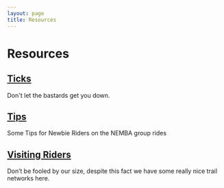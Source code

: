 ```yaml
---
layout: page
title: Resources
---
```


# Resources

## [Ticks](ticks.html)
Don't let the bastards get you down.

## [Tips](tips.html)
Some Tips for Newbie Riders on the NEMBA group rides

## [Visiting Riders](visiting-riders.html)
Don’t be fooled by our size, despite this fact we have some really nice trail networks here.
